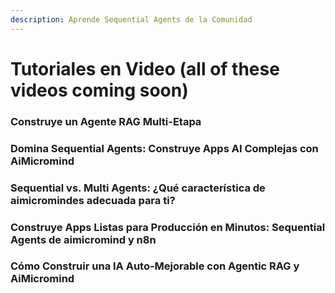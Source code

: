 ```yaml
---
description: Aprende Sequential Agents de la Comunidad
---
```


# Tutoriales en Video (all of these videos coming soon)

### Construye un Agente RAG Multi-Etapa 

### Domina Sequential Agents: Construye Apps AI Complejas con AiMicromind


### Sequential vs. Multi Agents: ¿Qué característica de aimicromindes adecuada para ti?

### Construye Apps Listas para Producción en Minutos: **Sequential Agents** de aimicromind y n8n

### Cómo Construir una IA Auto-Mejorable con Agentic RAG y AiMicromind 

